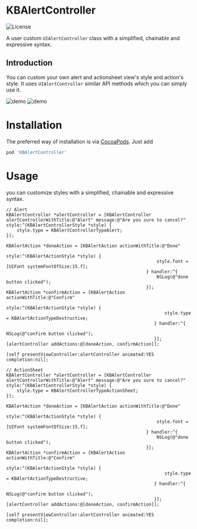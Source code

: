 KBAlertController
==================================
![License](http://img.shields.io/badge/license-MIT-green.svg?style=flat)

A user custom `UIAlertController` class with a simplified, chainable and expressive syntax. 

## Introduction
You can custom your own alert and actionsheet view's style and action's style. It uses `UIAlertController` similar API methods which you can simply use it.

![demo](https://github.com/dai-jing/KBAlertController/blob/master/KBAlertController/Screenshots/IMG_8891.jpg)
![demo](https://github.com/dai-jing/KBAlertController/blob/master/KBAlertController/Screenshots/IMG_8893.jpg)

Installation
============
The preferred way of installation is via [CocoaPods](http://cocoapods.org). Just add

```ruby
pod 'KBAlertController'
```

Usage
===============
you can customize styles with a simplified, chainable and expressive syntax. 

```
// Alert
KBAlertController *alertController = [KBAlertController alertControllerWithTitle:@"Alert" message:@"Are you sure to cancel?" style:^(KBAlertControllerStyle *style) {
    style.type = KBAlertControllerTypeAlert;
}];
    
KBAlertAction *doneAction = [KBAlertAction actionWithTitle:@"Done"
                                                     style:^(KBAlertActionStyle *style) {
                                                         style.font = [UIFont systemFontOfSize:15.f];
                                                     } handler:^{
                                                         NSLog(@"done button clicked");
                                                     }];
KBAlertAction *confirmAction = [KBAlertAction actionWithTitle:@"Confirm"
                                                        style:^(KBAlertActionStyle *style) {
                                                            style.type = KBAlertActionTypeDestructive;
                                                        } handler:^{
                                                            NSLog(@"confirm button clicked");
                                                        }];
[alertController addActions:@[doneAction, confirmAction]];
    
[self presentViewController:alertController animated:YES completion:nil];
```

```
// ActionSheet
KBAlertController *alertController = [KBAlertController alertControllerWithTitle:@"Alert" message:@"Are you sure to cancel?" style:^(KBAlertControllerStyle *style) {
    style.type = KBAlertControllerTypeActionSheet;
}];
    
KBAlertAction *doneAction = [KBAlertAction actionWithTitle:@"Done"
                                                     style:^(KBAlertActionStyle *style) {
                                                         style.font = [UIFont systemFontOfSize:15.f];
                                                     } handler:^{
                                                         NSLog(@"done button clicked");
                                                     }];
KBAlertAction *confirmAction = [KBAlertAction actionWithTitle:@"Confirm"
                                                        style:^(KBAlertActionStyle *style) {
                                                            style.type = KBAlertActionTypeDestructive;
                                                        } handler:^{
                                                            NSLog(@"confirm button clicked");
                                                        }];
[alertController addActions:@[doneAction, confirmAction]];
    
[self presentViewController:alertController animated:YES completion:nil];
```
